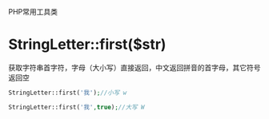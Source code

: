 PHP常用工具类
# StringLetter::first($str)

获取字符串首字符，字母（大小写）直接返回，中文返回拼音的首字母，其它符号返回空
```php
StringLetter::first('我');//小写 w

StringLetter::first('我',true);//大写 W

```
